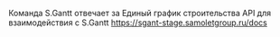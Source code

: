 Команда S.Gantt отвечает за Единый график строительства
API для взаимодействия с S.Gantt https://sgant-stage.samoletgroup.ru/docs